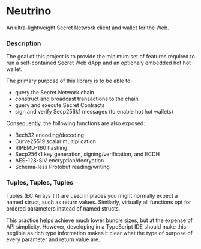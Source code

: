 # Neutrino

An ultra-lightweight Secret Network client and wallet for the Web.


### Description

The goal of this project is to provide the minimum set of features required to run a self-contained Secret Web dApp and an optionaly embedded hot hot wallet.

The primary purpose of this library is to be able to:
 - query the Secret Network chain
 - construct and broadcast transactions to the chain
 - query and execute Secret Contracts
 - sign and verify Secp256k1 messages (to enable hot hot wallets)

Consequently, the following functions are also exposed:
 - Bech32 encoding/decoding
 - Curve25519 scalar multiplication
 - RIPEMD-160 hashing
 - Secp256k1 key generation, signing/verification, and ECDH
 - AES-128-SIV encryption/decryption
 - Schema-less Protobuf reading/writing


### Tuples, Tuples, Tuples

Tuples (EC Arrays `[]`) are used in places you might normally expect a named struct, such as return values. Similarly, virtually all functions opt for ordered parameters instead of named structs.

This practice helps achieve much lower bundle sizes, but at the expense of API simplicity. However, developing in a TypeScript IDE should make this neglible as rich type information makes it clear what the type of purpose of every parameter and return value are.
